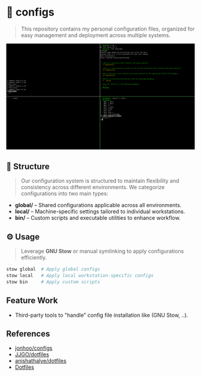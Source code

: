 # 📂 configs

> This repository contains my personal configuration files, organized for easy management and deployment across multiple systems.  

![Demo](https://raw.githubusercontent.com/dbremont/dbremont/main/docs/demostracion.png)

## 📌 Structure  

> Our configuration system is structured to maintain flexibility and consistency across different environments. We categorize configurations into two main types:

- **global/** – Shared configurations applicable across all environments.
- **local/** – Machine-specific settings tailored to individual workstations.
- **bin/** – Custom scripts and executable utilities to enhance workflow.

## ⚙️ Usage  

> Leverage **GNU Stow** or manual symlinking to apply configurations efficiently.  

```bash
stow global  # Apply global configs
stow local   # Apply local workstation-specific configs
stow bin     # Apply custom scripts
```

## Feature Work

- Third-party tools to "handle" config file installation like (GNU Stow, ..).

## References

- [jonhoo/configs](https://github.com/jonhoo/configs)
- [JJGO/dotfiles](https://github.com/JJGO/dotfiles)
- [anishathalye/dotfiles](https://github.com/anishathalye/dotfiles)
- [Dotfiles](https://gitlab.com/dwt1/dotfiles)
